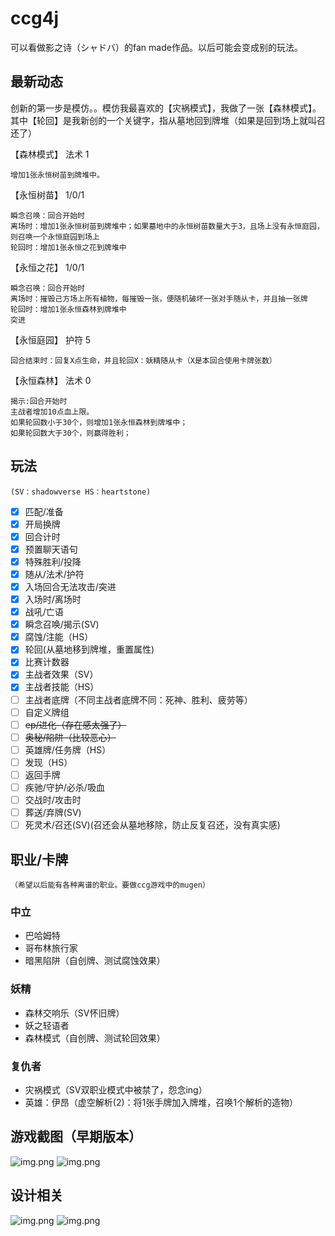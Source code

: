 # ccg4j

可以看做影之诗（シャドバ）的fan made作品。以后可能会变成别的玩法。

## 最新动态
创新的第一步是模仿。。模仿我最喜欢的【灾祸模式】，我做了一张【森林模式】。其中【轮回】是我新创的一个关键字，指从墓地回到牌堆（如果是回到场上就叫召还了）

【森林模式】 法术 1
```
增加1张永恒树苗到牌堆中。
```
【永恒树苗】 1/0/1
```
瞬念召唤：回合开始时
离场时：增加1张永恒树苗到牌堆中；如果墓地中的永恒树苗数量大于3，且场上没有永恒庭园，则召唤一个永恒庭园到场上
轮回时：增加1张永恒之花到牌堆中
```
【永恒之花】 1/0/1
```
瞬念召唤：回合开始时
离场时：摧毁己方场上所有植物，每摧毁一张，便随机破坏一张对手随从卡，并且抽一张牌
轮回时：增加1张永恒森林到牌堆中
突进
```
【永恒庭园】 护符 5
```
回合结束时：回复X点生命，并且轮回X：妖精随从卡（X是本回合使用卡牌张数）
```
【永恒森林】 法术 0
```
揭示:回合开始时
主战者增加10点血上限。
如果轮回数小于30个，则增加1张永恒森林到牌堆中；
如果轮回数大于30个，则赢得胜利；
```

## 玩法
`(SV：shadowverse HS：heartstone)`
- [x] 匹配/准备
- [x] 开局换牌
- [x] 回合计时
- [x] 预置聊天语句
- [x] 特殊胜利/投降
- [x] 随从/法术/护符
- [x] 入场回合无法攻击/突进
- [x] 入场时/离场时
- [x] 战吼/亡语
- [x] 瞬念召唤/揭示(SV)
- [x] 腐蚀/注能（HS）
- [x] 轮回(从墓地移到牌堆，重置属性)
- [x] 比赛计数器
- [x] 主战者效果（SV）
- [x] 主战者技能（HS）
- [ ] 主战者底牌（不同主战者底牌不同：死神、胜利、疲劳等）
- [ ] 自定义牌组
- [ ] ~~ep/进化（存在感太强了）~~
- [ ] ~~奥秘/陷阱（比较恶心）~~
- [ ] 英雄牌/任务牌（HS）
- [ ] 发现（HS）
- [ ] 返回手牌
- [ ] 疾驰/守护/必杀/吸血
- [ ] 交战时/攻击时
- [ ] 葬送/弃牌(SV)
- [ ] 死灵术/召还(SV)(召还会从墓地移除，防止反复召还，没有真实感)

## 职业/卡牌
`（希望以后能有各种离谱的职业。要做ccg游戏中的mugen）`
### 中立
- 巴哈姆特
- 哥布林旅行家
- 暗黑陷阱（自创牌、测试腐蚀效果）

### 妖精
- 森林交响乐（SV怀旧牌）
- 妖之轻语者
- 森林模式（自创牌、测试轮回效果）

### 复仇者
- 灾祸模式（SV双职业模式中被禁了，怨念ing）
- 英雄：伊昂（虚空解析(2)：将1张手牌加入牌堆，召唤1个解析的造物）

## 游戏截图（早期版本）
![img.png](imgs/snapshot1.png)
![img.png](imgs/snapshot2.png)

## 设计相关
![img.png](imgs/uml.png)
![img.png](imgs/apis.png)

